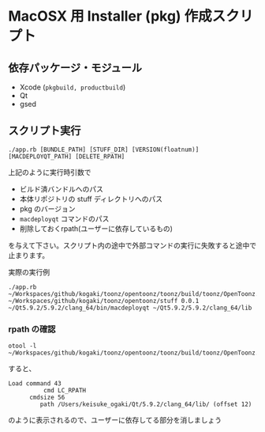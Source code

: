 # MacOSX 用 Installer (pkg) 作成スクリプト

## 依存パッケージ・モジュール

- Xcode (`pkgbuild, productbuild`)
- Qt
- gsed

## スクリプト実行

`./app.rb [BUNDLE_PATH] [STUFF_DIR] [VERSION(floatnum)] [MACDEPLOYQT_PATH] [DELETE_RPATH]`

上記のように実行時引数で

- ビルド済バンドルへのパス
- 本体リポジトリの stuff ディレクトリへのパス
- pkg のバージョン
- `macdeployqt` コマンドのパス
- 削除しておくrpath(ユーザーに依存しているもの)

を与えて下さい。スクリプト内の途中で外部コマンドの実行に失敗すると途中で止まります。

実際の実行例

```
./app.rb ~/Workspaces/github/kogaki/toonz/opentoonz/toonz/build/toonz/OpenToonz.app ~/Workspaces/github/kogaki/toonz/opentoonz/stuff 0.0.1 ~/Qt5.9.2/5.9.2/clang_64/bin/macdeployqt ~/Qt5.9.2/5.9.2/clang_64/lib
```

### rpath の確認

```
otool -l ~/Workspaces/github/kogaki/toonz/opentoonz/toonz/build/toonz/OpenToonz.app/Contents/MacOS/OpenToonz
```

すると、

```
Load command 43
          cmd LC_RPATH
      cmdsize 56
         path /Users/keisuke_ogaki/Qt/5.9.2/clang_64/lib/ (offset 12)
```

のように表示されるので、ユーザーに依存してる部分を消しましょう
